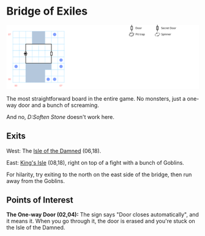 # Bridge of Exiles

[![map](bridge-of-exiles.svg)](bridge-of-exiles.svg)

The most straightforward board in the entire game. No monsters, just a one-way door and a bunch of screaming.

And no, *D:Soften Stone* doesn't work here.

## Exits

West: The [Isle of the Damned](dilmun.md) (06,18).

East: [King's Isle](dilmun.md) (08,18), right on top of a fight with a bunch of Goblins.

For hilarity, try exiting to the north on the east side of the bridge, then run away from the Goblins.

## Points of Interest

**The One-way Door (02,04):** The sign says "Door closes automatically", and it means it. When you go through it, the door is erased and you're stuck on the Isle of the Damned.
